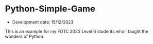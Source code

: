 # Python-Simple-Game
- Development date: 15/12/2023

This is an example for my FDTC 2023 Level 6 students who I taught the wonders of Python.